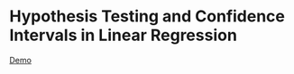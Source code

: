 # Hypothesis Testing and Confidence Intervals in Linear Regression

[Demo](https://youtu.be/vk4amTWTY-Q)
